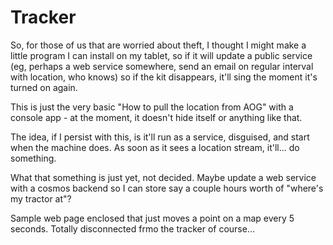 # Tracker

So, for those of us that are worried about theft, I thought I might make a little program I can install on my tablet, so if it will update a public service (eg, perhaps a web service somewhere, send an email on regular interval with location, who knows) so if the kit disappears, it'll sing the moment it's turned on again.

This is just the very basic "How to pull the location from AOG" with a console app - at the moment, it doesn't hide itself or anything like that.

The idea, if I persist with this, is it'll run as a service, disguised, and start when the machine does. As soon as it sees a location stream, it'll... do something.

What that something is just yet, not decided. Maybe update a web service with a cosmos backend so I can store say a couple hours worth of "where's my tractor at"?

Sample web page enclosed that just moves a point on a map every 5 seconds. Totally disconnected frmo the tracker of course...

